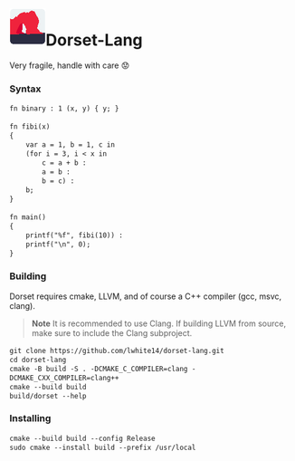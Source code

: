 <img align="left" width="64" height="64" src="branding/icon.png" alt="Dorset-Lang">

# Dorset-Lang

Very fragile, handle with care :worried:

### Syntax
```
fn binary : 1 (x, y) { y; }

fn fibi(x)
{
    var a = 1, b = 1, c in
    (for i = 3, i < x in
        c = a + b :
        a = b :
        b = c) :
    b;
}

fn main() 
{ 
    printf("%f", fibi(10)) : 
    printf("\n", 0);
}
```
### Building
Dorset requires cmake, LLVM, and of course a C++ compiler (gcc, msvc, clang).
> **Note**
> It is recommended to use Clang. If building LLVM from source, make sure to include the Clang subproject.
```
git clone https://github.com/lwhite14/dorset-lang.git
cd dorset-lang
cmake -B build -S . -DCMAKE_C_COMPILER=clang -DCMAKE_CXX_COMPILER=clang++
cmake --build build
build/dorset --help
```

### Installing
```
cmake --build build --config Release
sudo cmake --install build --prefix /usr/local
```
